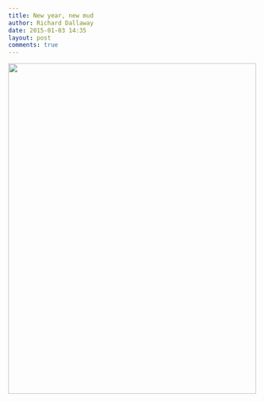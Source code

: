 ```yaml
---
title: New year, new mud
author: Richard Dallaway
date: 2015-01-03 14:35
layout: post
comments: true
---
```


<a href="http://static.skitters.dallaway.com/tp_IMG_20150103_143248.jpg"><img src="http://static.skitters.dallaway.com/tp_thumb_IMG_20150103_143248.jpg" width="500" height="667"/></a>
